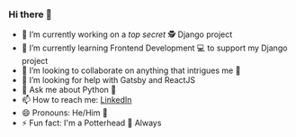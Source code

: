 ### Hi there 👋

<!--
**chttrjeankr/chttrjeankr** is a ✨ _special_ ✨ repository because its `README.md` (this file) appears on your GitHub profile.

Here are some ideas to get you started:
-->

- 🔭 I’m currently working on a _top secret_ :detective: Django project
- 🌱 I’m currently learning Frontend Development :computer: to support my Django project
- 👯 I’m looking to collaborate on anything that intrigues me :handshake:
- 🤔 I’m looking for help with Gatsby and ReactJS
- 💬 Ask me about Python :snake:
- 📫 How to reach me: [LinkedIn](https://www.linkedin.com/in/ankurchattopadhyay)
- 😄 Pronouns: He/Him :man:
- ⚡ Fun fact: I'm a Potterhead 🧙 Always

